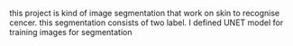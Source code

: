 this project is kind of image segmentation that work on skin to recognise cencer. this segmentation consists of two label. I defined UNET model for training images for segmentation
